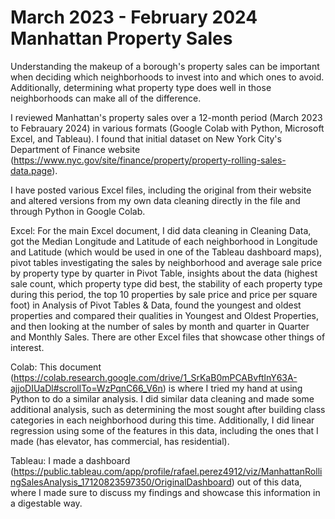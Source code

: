 # March 2023 - February 2024 Manhattan Property Sales

Understanding the makeup of a borough's property sales can be important when deciding which neighborhoods to invest into and which ones to avoid. Additionally, determining what property type does well in those neighborhoods can make all of the difference.

I reviewed Manhattan's property sales over a 12-month period (March 2023 to Febrauary 2024) in various formats (Google Colab with Python, Microsoft Excel, and Tableau). I found that initial dataset on New York City's Department of Finance website (https://www.nyc.gov/site/finance/property/property-rolling-sales-data.page).

I have posted various Excel files, including the original from their website and altered versions from my own data cleaning directly in the file and through Python in Google Colab.

Excel: For the main Excel document, I did data cleaning in Cleaning Data, got the Median Longitude and Latitude of each neighborhood in Longitude and Latitude (which would be used in
       one of the Tableau dashboard maps), pivot tables investigating the sales by neighborhood and average sale price by property type by quarter in Pivot Table, insights about
       the data (highest sale count, which property type did best, the stability of each property type during this period, the top 10 properties by sale price and price per square foot)
       in Analysis of Pivot Tables & Data, found the youngest and oldest properties and compared their qualities in Youngest and Oldest Properties, and then looking at the number of
       sales by month and quarter in Quarter and Monthly Sales. There are other Excel files that showcase other things of interest.

Colab: This document (https://colab.research.google.com/drive/1_SrKaB0mPCABvftlnY63A-ajjoDIUaDl#scrollTo=WzPqnC66_V6n) is where I tried my hand at using Python to do a similar analysis.
       I did similar data cleaning and made some additional analysis, such as determining the most sought after building class categories in each neighborhood during this time. Additionally,
       I did linear regression using some of the features in this data, including the ones that I made (has elevator, has commercial, has residential).

Tableau: I made a dashboard (https://public.tableau.com/app/profile/rafael.perez4912/viz/ManhattanRollingSalesAnalysis_17120823597350/OriginalDashboard) out of this data, where I made sure
         to discuss my findings and showcase this information in a digestable way.
